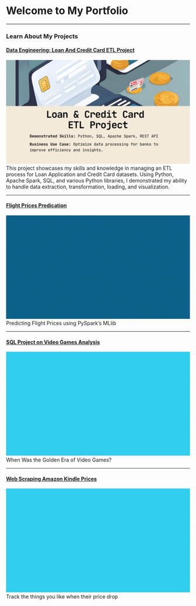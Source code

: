 <!-- Google tag (gtag.js) -->
<script async src="https://www.googletagmanager.com/gtag/js?id=G-63M4ERY6GF"></script>
<script>
  window.dataLayer = window.dataLayer || [];
  function gtag(){dataLayer.push(arguments);}
  gtag('js', new Date());

  gtag('config', 'G-63M4ERY6GF');
</script>

# Welcome to My Portfolio

---
### Learn About My Projects
#### [Data Engineering: Loan And Credit Card ETL Project](https://www.linkedin.com/pulse/loan-credit-card-etl-project-larry-chen-liqne/)
[<img src="images/Loan And Credit Card ETL Project.png?raw=true"/>](https://www.linkedin.com/pulse/loan-credit-card-etl-project-larry-chen-liqne/)
This project showcases my skills and knowledge in managing an ETL process for Loan Application and Credit Card datasets. Using Python, Apache Spark, SQL, and various Python libraries, I demonstrated my ability to handle data extraction, transformation, loading, and visualization.

---
#### [Flight Prices Predication](/projects/FlightPricesPred.md)
<img src="images/fligh-price-pred/flight-price-pred.gif?raw=true"/>
Predicting Flight Prices using PySpark’s MLlib

---
#### [SQL Project on Video Games Analysis](/projects/video-games.md)
<img src="images/video-game/video-games-golden-era.gif?raw=true"/>
When Was the Golden Era of Video Games?

---
#### [Web Scraping Amazon Kindle Prices](/projects/WebScraping.md)
<img src="images/video-game/video-games-golden-era.gif?raw=true"/>
Track the things you like when their price drop





